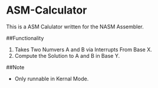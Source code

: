 ASM-Calculator
==============

This is a ASM Calulator written for the NASM Assembler.

##Functionality
1. Takes Two Numvers A and B via Interrupts From Base X.
2. Compute the Solution to A and B in Base Y.

##Note
* Only runnable in Kernal Mode.
